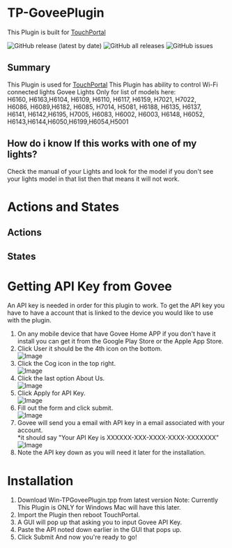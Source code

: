 # TP-GoveePlugin
This Plugin is built for [TouchPortal](https://www.touch-portal.com/assetsdb/show-all.php?cat=pl)

![GitHub release (latest by date)](https://img.shields.io/github/v/release/KillerBOSS2019/TP-GoveePlugin)
![GitHub all releases](https://img.shields.io/github/downloads/KillerBOSS2019/TP-GoveePlugin/total)
![GitHub issues](https://img.shields.io/github/issues/KillerBOSS2019/TP-GoveePlugin)

## Summary
This Plugin is used for [TouchPortal](https://www.touch-portal.com)
This Plugin has ability to control Wi-Fi connected lights Govee Lights Only for list of models here:  
H6160, H6163,H6104, H6109, H6110, H6117, H6159, H7021, H7022,  
H6086, H6089,H6182, H6085, H7014, H5081, H6188, H6135, H6137,  
H6141, H6142,H6195, H7005, H6083, H6002, H6003, H6148, H6052,  
H6143,H6144,H6050,H6199,H6054,H5001

## How do i know If this works with one of my lights?
Check the manual of your Lights and look for the model if you don't see
your lights model in that list then that means it will not work.

# Actions and States

## Actions

## States


# Getting API Key from Govee
An API key is needed in order for this plugin to work. To get the API key you have to have a account that is linked to the device you would like to use with the plugin.
1. On any mobile device that have Govee Home APP if you don't have it install you can get it from the Google Play Store or the Apple App Store.
2. Click User it should be the 4th icon on the bottom.  
![Image](/Images/API%20Request/GoveeApp.png)
3. Click the Cog icon in the top right.   
![Image](/Images/API%20Request/HomeScreen.png)
4. Click the last option About Us.  
![Image](/Images/API%20Request/SettingPage.png)
5. Click Apply for API Key.  
![Image](/Images/API%20Request/AboutUs.png)
6. Fill out the form and click submit.  
![Image](/Images/API%20Request/APIRequest.png)
7. Govee will send you a email with API key in a email associated with your account.  
*it should say "Your API Key is XXXXXX-XXX-XXXX-XXXX-XXXXXXX"
![Image](/Images/API%20Request/Email.png)
8. Note the API key down as you will need it later for the installation.

# Installation
1. Download Win-TPGoveePlugin.tpp from latest version Note: Currently This Plugin is ONLY for Windows Mac will have this later.
2. Import the Plugin then reboot TouchPortal.
3. A GUI will pop up that asking you to input Govee API Key.
4. Paste the API noted down earlier in the GUI that pops up.
5. Click Submit And now you're ready to go!

